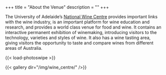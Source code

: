 +++
title = "About the Venue"
description = ""
+++

The University of Adelaide’s [National Wine Centre](/contact/#map) provides important links with the wine industry, is an important platform for wine education and research, and provides a world class venue for food and wine. It contains an interactive permanent exhibition of winemaking, introducing visitors to the technology, varieties and styles of wine. It also has a wine tasting area, giving visitors the opportunity to taste and compare wines from different areas of Australia. 

{{< load-photoswipe >}}

{{< gallery dir="/img/wine_centre/" />}}

